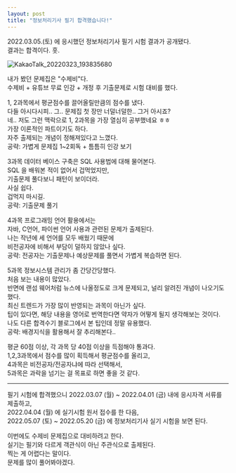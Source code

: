 ```yaml
---
layout: post
title: "정보처리기사 필기 합격했습니다!"
---
```


2022.03.05.(토) 에 응시했던 정보처리기사 필기 시험 결과가 공개됐다.<br>
결과는 합격이다. 훗.

![KakaoTalk_20220323_193835680](https://user-images.githubusercontent.com/80451794/159681852-392034b1-c3fc-4ffb-ae9c-94cd80d31581.jpg)

내가 봤던 문제집은 "수제비"다.<br>
수제비 + 유튜브 무료 인강 + 개정 후 기출문제로 시험 대비를 했다.

1, 2과목에서 평균점수를 끌어올릴만큼의 점수를 냈다.<br>
다들 아시다시피.. 그.. 문제집 첫 장만 너덜너덜한.. 그거 아시죠?<br>
네.. 저도 그런 맥락으로 1, 2과목을 가장 열심히 공부했네요 ㅎㅎ<br>
가장 이론적인 파트이기도 하다.<br>
자주 출제되는 개념이 정해져있다고 느꼈다.<br>
공략: 가볍게 문제집 1~2회독 + 틈틈히 인강 보기

3과목 데이터 베이스 구축은 SQL 사용법에 대해 물어본다.<br>
SQL 을 배워본 적이 없어서 겁먹었지만,<br>
기출문제 풀다보니 패턴이 보이더라.<br>
사실 쉽다.<br>
겁먹지 마시길.<br>
공략: 기출문제 풀기

4과목 프로그래밍 언어 활용에서는<br>
자바, C언어, 파이썬 언어 사용과 관련된 문제가 출제된다.<br>
나는 작년에 세 언어를 모두 배웠기 때문에<br>
비전공자에 비해서 부담이 덜하지 않았나 싶다.<br>
공략: 전공자는 기출문제나 예상문제를 풀면서 가볍게 복습하면 된다.<br>

5과목 정보시스템 관리가 좀 간당간당했다.<br>
처음 보는 내용이 많았다.<br>
반면에 랜섬 웨어처럼 뉴스에 나올정도로 크게 문제되고, 널리 알려진 개념이 나오기도 했다.<br>
최신 트렌드가 가장 많이 반영되는 과목이 아닌가 싶다.<br>
팁이 있다면, 해당 내용을 영어로 번역한다면 약자가 어떻게 될지 생각해보는 것이다.<br>
나도 다른 합격수기 블로그에서 본 팁인데 정말 유용했다.<br>
공략: 배경지식을 활용해서 잘 추리해본다..

평균 60점 이상, 각 과목 당 40점 이상을 득점해야 통과다.<br>
1,2,3과목에서 점수를 많이 획득해서 평균점수를 올리고,<br>
4과목은 비전공자/전공자냐에 따라 선택해서,<br>
5과목은 과락을 넘기는 걸 목표로 하면 좋을 것 같다.

---
필기 시험에 합격했으니
2022.03.07 (월) ~ 2022.04.01 (금) 내에 응시자격 서류를 제출하고,<br>
2022.04.04 (월) 에 실기시험 원서 접수를 한 다음,<br>
2022.05.07 (토) ~ 2022.05.20 (금) 에 정보처리기사 실기 시험을 보면 된다.

이번에도 수제비 문제집으로 대비하려고 한다.<br>
실기는 필기와 다르게 객관식이 아닌 주관식으로 출제된다.<br>
찍는 게 어렵다는 말이다.<br>
문제를 많이 풀어봐야겠다.
